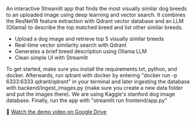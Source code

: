 An interactive Streamlit app that finds the most visually similar dog breeds to an uploaded image using deep learning and vector search. It combines the ResNet18 feature extraction with Qdrant vector database and an LLM (Ollama) to describe the top matched breed and list other similar breeds.

- Upload a dog image and retrieve top 5 visually similar breeds
- Real-time vector similarity search with Qdrant
- Generates a brief breed description using Ollama LLM
- Clean simple UI with Streamlit

To get started, make sure you install the requirements.txt, python, and docker. Afterwards, run qdrant with docker by entering "docker run -p 6333:6333 qdrant/qdrant" in your terminal and later ingesting the database with backend/ingest_images.py (make sure you create a new data folder and put the images there). We are using Kaggle's stanford dog image database. Finally, run the app with "streamlit run frontend/app.py"

🎥 [Watch the demo video on Google Drive](https://drive.google.com/file/d/1GnV2hu-U6c1ekKHu5_hmzj_6BXQAxHC6/view?usp=sharing)

